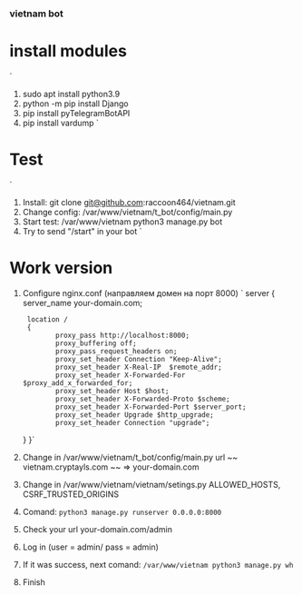 ### vietnam bot
# install modules
` 
  1. sudo apt install python3.9
  2. python -m pip install Django
  3. pip install pyTelegramBotAPI
  4. pip install vardump
`


# Test
` 
  1. Install: git clone git@github.com:raccoon464/vietnam.git
  2. Change config: /var/www/vietnam/t_bot/config/main.py
  3. Start test: /var/www/vietnam python3 manage.py bot
  4. Try to send "/start" in your bot
`
   
# Work version
1. Сonfigure nginx.conf (направляем домен на порт 8000)
`   server {
        server_name your-domain.com;

        location /
        {
               proxy_pass http://localhost:8000;
               proxy_buffering off;
               proxy_pass_request_headers on;
               proxy_set_header Connection "Keep-Alive";
               proxy_set_header X-Real-IP  $remote_addr;
               proxy_set_header X-Forwarded-For $proxy_add_x_forwarded_for;
               proxy_set_header Host $host;
               proxy_set_header X-Forwarded-Proto $scheme;
               proxy_set_header X-Forwarded-Port $server_port;
               proxy_set_header Upgrade $http_upgrade;
               proxy_set_header Connection "upgrade";
    }
}`

2. Change in  /var/www/vietnam/t_bot/config/main.py url ~~ vietnam.cryptayls.com ~~ => your-domain.com
3. Change in /var/www/vietnam/vietnam/setings.py ALLOWED_HOSTS, CSRF_TRUSTED_ORIGINS
4. Comand: `python3 manage.py runserver 0.0.0.0:8000`
5. Сheck your url your-domain.com/admin
6. Log in (user = admin/ pass = admin)
7. If it was success, next comand: `/var/www/vietnam python3 manage.py wh`
8. Finish
